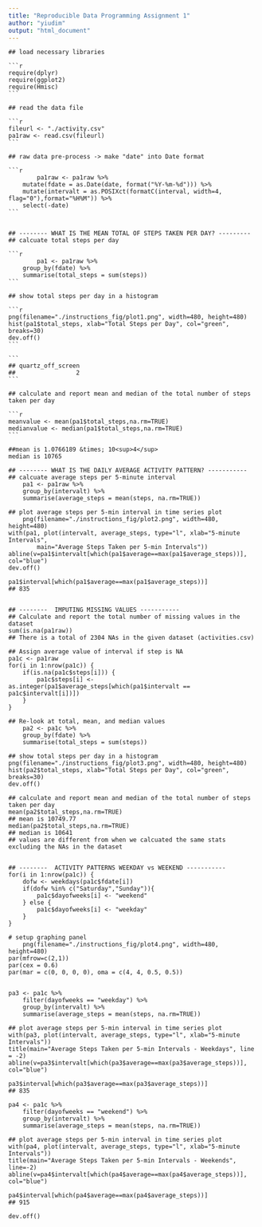 ```yaml
---
title: "Reproducible Data Programming Assignment 1"
author: "yiudim"
output: "html_document"
---
```


	## load necessary libraries
	
	```r
	require(dplyr)
	require(ggplot2)
	require(Hmisc)
	```
	
	## read the data file
	
	```r
	fileurl <- "./activity.csv"
	pa1raw <- read.csv(fileurl)
	```

	## raw data pre-process -> make "date" into Date format
	
	```r
	        pa1raw <- pa1raw %>% 
		mutate(fdate = as.Date(date, format("%Y-%m-%d"))) %>% 
		mutate(intervalt = as.POSIXct(formatC(interval, width=4, flag="0"),format="%H%M")) %>%
		select(-date)
	```
		

	## -------- WHAT IS THE MEAN TOTAL OF STEPS TAKEN PER DAY? ---------
	## calcuate total steps per day
	
	```r
	        pa1 <- pa1raw %>% 
		group_by(fdate) %>%
		summarise(total_steps = sum(steps))
	```

	## show total steps per day in a histogram
	
	```r
	png(filename="./instructions_fig/plot1.png", width=480, height=480)
	hist(pa1$total_steps, xlab="Total Steps per Day", col="green", breaks=30)
	dev.off()
	```
	
	```
	## quartz_off_screen 
	##                 2
	```

	## calculate and report mean and median of the total number of steps taken per day
	
	```r
	meanvalue <- mean(pa1$total_steps,na.rm=TRUE)
	medianvalue <- median(pa1$total_steps,na.rm=TRUE)
	```

	##mean is 1.0766189 &times; 10<sup>4</sup>
	median is 10765

	## -------- WHAT IS THE DAILY AVERAGE ACTIVITY PATTERN? -----------
	## calcuate average steps per 5-minute interval
        pa1 <- pa1raw %>% 
		group_by(intervalt) %>%
		summarise(average_steps = mean(steps, na.rm=TRUE))

	## plot average steps per 5-min interval in time series plot
        png(filename="./instructions_fig/plot2.png", width=480, height=480)
	with(pa1, plot(intervalt, average_steps, type="l", xlab="5-minute Intervals", 
			main="Average Steps Taken per 5-min Intervals"))
	abline(v=pa1$intervalt[which(pa1$average==max(pa1$average_steps))], col="blue")
	dev.off()

	pa1$interval[which(pa1$average==max(pa1$average_steps))]
	## 835


	## --------  IMPUTING MISSING VALUES -----------
	## Calculate and report the total number of missing values in the dataset
	sum(is.na(pa1raw))
	## There is a total of 2304 NAs in the given dataset (activities.csv)

	## Assign average value of interval if step is NA
	pa1c <- pa1raw
	for(i in 1:nrow(pa1c)) {
		if(is.na(pa1c$steps[i])) {
			pa1c$steps[i] <- as.integer(pa1$average_steps[which(pa1$intervalt == pa1c$intervalt[i])])
		}
	}

	## Re-look at total, mean, and median values
        pa2 <- pa1c %>% 
		group_by(fdate) %>%
		summarise(total_steps = sum(steps))

	## show total steps per day in a histogram
	png(filename="./instructions_fig/plot3.png", width=480, height=480)
	hist(pa2$total_steps, xlab="Total Steps per Day", col="green", breaks=30)
	dev.off()

	## calculate and report mean and median of the total number of steps taken per day
	mean(pa2$total_steps,na.rm=TRUE)
	## mean is 10749.77
	median(pa2$total_steps,na.rm=TRUE)
	## median is 10641
	## values are different from when we calcuated the same stats excluding the NAs in the dataset


	## --------  ACTIVITY PATTERNS WEEKDAY vs WEEKEND -----------
	for(i in 1:nrow(pa1c)) {
		dofw <- weekdays(pa1c$fdate[i]) 
		if(dofw %in% c("Saturday","Sunday")){
			pa1c$dayofweeks[i] <- "weekend"
		} else {
			pa1c$dayofweeks[i] <- "weekday"
		}
	}

	# setup graphing panel
        png(filename="./instructions_fig/plot4.png", width=480, height=480)
	par(mfrow=c(2,1))
	par(cex = 0.6)
	par(mar = c(0, 0, 0, 0), oma = c(4, 4, 0.5, 0.5))


	pa3 <- pa1c %>% 
		filter(dayofweeks == "weekday") %>%
		group_by(intervalt) %>%
		summarise(average_steps = mean(steps, na.rm=TRUE))

	## plot average steps per 5-min interval in time series plot
	with(pa3, plot(intervalt, average_steps, type="l", xlab="5-minute Intervals")) 
	title(main="Average Steps Taken per 5-min Intervals - Weekdays", line = -2)
	abline(v=pa3$intervalt[which(pa3$average==max(pa3$average_steps))], col="blue")

	pa3$interval[which(pa3$average==max(pa3$average_steps))]
	## 835

	pa4 <- pa1c %>% 
		filter(dayofweeks == "weekend") %>%
		group_by(intervalt) %>%
		summarise(average_steps = mean(steps, na.rm=TRUE))

	## plot average steps per 5-min interval in time series plot
	with(pa4, plot(intervalt, average_steps, type="l", xlab="5-minute Intervals")) 
	title(main="Average Steps Taken per 5-min Intervals - Weekends", line=-2)
	abline(v=pa4$intervalt[which(pa4$average==max(pa4$average_steps))], col="blue")

	pa4$interval[which(pa4$average==max(pa4$average_steps))]
	## 915

	dev.off()
	
